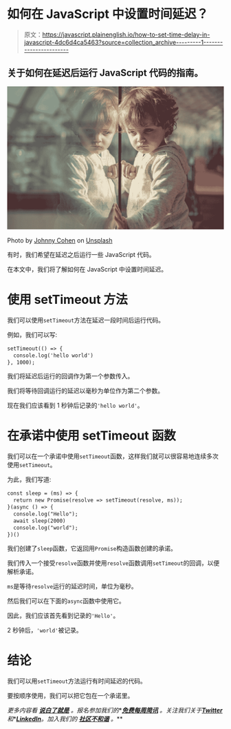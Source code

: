 # 如何在 JavaScript 中设置时间延迟？

> 原文：<https://javascript.plainenglish.io/how-to-set-time-delay-in-javascript-4dc6d4ca5463?source=collection_archive---------1----------------------->

## 关于如何在延迟后运行 JavaScript 代码的指南。

![](img/f1949b6cca4f970584bceff967ef3901.png)

Photo by [Johnny Cohen](https://unsplash.com/@jonecohen?utm_source=medium&utm_medium=referral) on [Unsplash](https://unsplash.com?utm_source=medium&utm_medium=referral)

有时，我们希望在延迟之后运行一些 JavaScript 代码。

在本文中，我们将了解如何在 JavaScript 中设置时间延迟。

# 使用 setTimeout 方法

我们可以使用`setTimeout`方法在延迟一段时间后运行代码。

例如，我们可以写:

```
setTimeout(() => {
  console.log('hello world')
}, 1000);
```

我们将延迟后运行的回调作为第一个参数传入。

我们将等待回调运行的延迟以毫秒为单位作为第二个参数。

现在我们应该看到 1 秒钟后记录的`'hello world'`。

# 在承诺中使用 setTimeout 函数

我们可以在一个承诺中使用`setTimeout`函数，这样我们就可以很容易地连续多次使用`setTimeout`。

为此，我们写道:

```
const sleep = (ms) => {
  return new Promise(resolve => setTimeout(resolve, ms));
}(async () => {
  console.log("Hello");
  await sleep(2000)
  console.log("world");
})()
```

我们创建了`sleep`函数，它返回用`Promise`构造函数创建的承诺。

我们传入一个接受`resolve`函数并使用`resolve`函数调用`setTimeout`的回调，以便解析承诺。

`ms`是等待`resolve`运行的延迟时间，单位为毫秒。

然后我们可以在下面的`async`函数中使用它。

因此，我们应该首先看到记录的`'Hello'`。

2 秒钟后，`'world'`被记录。

# 结论

我们可以用`setTimeout`方法运行有时间延迟的代码。

要按顺序使用，我们可以把它包在一个承诺里。

*更多内容看* [***说白了就是***](https://plainenglish.io/) *。报名参加我们的**[***免费每周简讯***](http://newsletter.plainenglish.io/) *。关注我们关于*[***Twitter***](https://twitter.com/inPlainEngHQ)*和**[***LinkedIn***](https://www.linkedin.com/company/inplainenglish/)*。加入我们的* [***社区不和谐***](https://discord.gg/GtDtUAvyhW) *。***